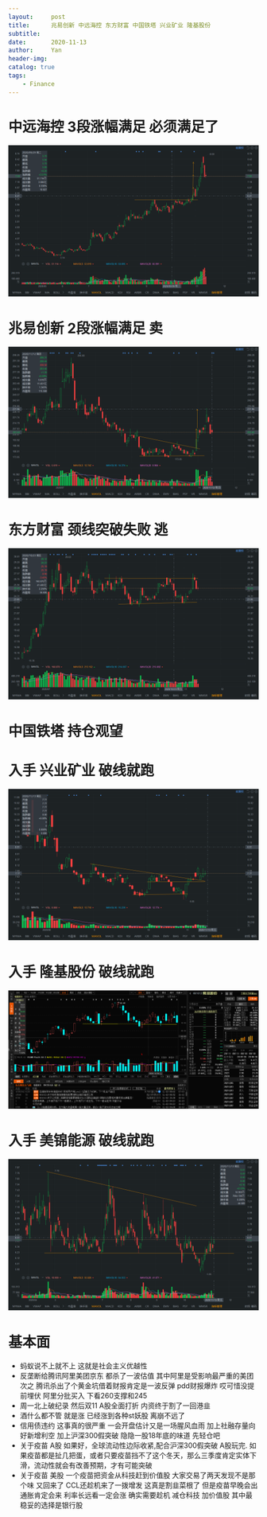 ```yaml
---
layout:     post
title:      兆易创新 中远海控 东方财富 中国铁塔 兴业矿业 隆基股份
subtitle:   
date:       2020-11-13
author:     Yan
header-img: 
catalog: true
tags:
    - Finance
---
```



# 中远海控 3段涨幅满足 必须满足了
![](/img/23b3d329.png)

# 兆易创新 2段涨幅满足 卖
![](/img/76a6d1be.png)

# 东方财富 颈线突破失败 逃
![](/img/92a1d457.png)

# 中国铁塔 持仓观望

# 入手 兴业矿业 破线就跑
![](/img/8eab5d3d.png)

# 入手 隆基股份 破线就跑
![](/img/e7b066e0.png)

# 入手 美锦能源 破线就跑
![](/img/e7fb9e1b.png)

# 基本面
- 蚂蚁说不上就不上 这就是社会主义优越性
- 反垄断给腾讯阿里美团京东 都杀了一波估值 其中阿里是受影响最严重的美团次之 腾讯杀出了个黄金坑借着财报肯定是一波反弹 pdd财报爆炸 哎可惜没提前埋伏 阿里分批买入 下看260支撑和245
- 周一北上破纪录 然后双11 A股全面打折 内资终于割了一回港韭
- 酒什么都不管 就是涨 已经涨到各种st妖股 离崩不远了
- 信用债违约 这事真的很严重 一会开盘估计又是一场腥风血雨 加上社融存量向好新增利空 加上沪深300假突破 隐隐一股18年底的味道 先轻仓吧
- 关于疫苗 A股 如果好，全球流动性边际收紧,配合沪深300假突破 A股玩完. 如果疫苗都是扯几把蛋，或者只要疫苗挡不了这个冬天，那么三季度肯定实体下滑，流动性就会有改善预期，才有可能突破
- 关于疫苗 美股 一个疫苗把资金从科技赶到价值股 大家交易了两天发现不是那个味 又回来了 CCL还趁机来了一拨增发 这真是割韭菜根了 但是疫苗早晚会出 通胀肯定会来 利率长远看一定会涨 确实需要趁机 减仓科技 加价值股 其中最稳妥的选择是银行股 
